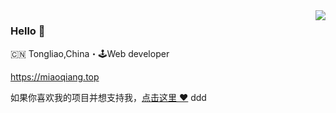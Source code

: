 <img align="right" src="https://github-readme-stats.vercel.app/api?username=china-miaoqiang&show_icons=true&icon_color=805AD5&text_color=718096&bg_color=ffffff&hide_title=true" />

### Hello 👋

🇨🇳 Tongliao,China・🕹Web developer

https://miaoqiang.top

如果你喜欢我的项目并想支持我，[点击这里 :heart:](https://github.com/sponsors/china-miaoqiang)
ddd
